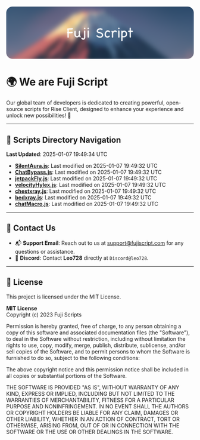 ![Banner](.github/b.webp)

# 🌍 **We are Fuji Script**

Our global team of developers is dedicated to creating powerful, open-source scripts for Rise Client, designed to enhance your experience and unlock new possibilities! 🌟

---
<!-- SCRIPTS_NAVIGATION_START -->
## 📂 **Scripts Directory Navigation**

**Last Updated**: 2025-01-07 19:49:34 UTC

- **[SilentAura.js](scripts/SilentAura.js)**: Last modified on 2025-01-07 19:49:32 UTC
- **[ChatBypass.js](scripts/ChatBypass.js)**: Last modified on 2025-01-07 19:49:32 UTC
- **[jetpackFly.js](scripts/jetpackFly.js)**: Last modified on 2025-01-07 19:49:32 UTC
- **[velocityHylex.js](scripts/velocityHylex.js)**: Last modified on 2025-01-07 19:49:32 UTC
- **[chestxray.js](scripts/chestxray.js)**: Last modified on 2025-01-07 19:49:32 UTC
- **[bedxray.js](scripts/bedxray.js)**: Last modified on 2025-01-07 19:49:32 UTC
- **[chatMacro.js](scripts/chatMacro.js)**: Last modified on 2025-01-07 19:49:32 UTC

<!-- SCRIPTS_NAVIGATION_END -->

---

## 💬 **Contact Us**  
- 📬 **Support Email**: Reach out to us at [support@fujiscript.com](mailto:support@fujiscript.com) for any questions or assistance.  
- 💬 **Discord**: Contact **Leo728** directly at `Discord@leo728`.

---

## 📜 **License**

This project is licensed under the MIT License.  

**MIT License**  
Copyright (c) 2023 Fuji Scripts  

Permission is hereby granted, free of charge, to any person obtaining a copy of this software and associated documentation files (the "Software"), to deal in the Software without restriction, including without limitation the rights to use, copy, modify, merge, publish, distribute, sublicense, and/or sell copies of the Software, and to permit persons to whom the Software is furnished to do so, subject to the following conditions:  

The above copyright notice and this permission notice shall be included in all copies or substantial portions of the Software.  

THE SOFTWARE IS PROVIDED "AS IS", WITHOUT WARRANTY OF ANY KIND, EXPRESS OR IMPLIED, INCLUDING BUT NOT LIMITED TO THE WARRANTIES OF MERCHANTABILITY, FITNESS FOR A PARTICULAR PURPOSE AND NONINFRINGEMENT. IN NO EVENT SHALL THE AUTHORS OR COPYRIGHT HOLDERS BE LIABLE FOR ANY CLAIM, DAMAGES OR OTHER LIABILITY, WHETHER IN AN ACTION OF CONTRACT, TORT OR OTHERWISE, ARISING FROM, OUT OF OR IN CONNECTION WITH THE SOFTWARE OR THE USE OR OTHER DEALINGS IN THE SOFTWARE.  
